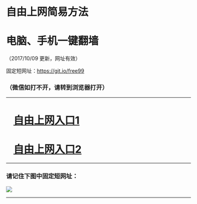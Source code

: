 ﻿# 自由上网简易方法

# 电脑、手机一键翻墙

（2017/10/09 更新，网址有效）

固定短网址：https://git.io/free99

### （微信如打不开，请转到浏览器打开）


***





# &nbsp;&nbsp; <a href="http://ft5651049.fwq-tz-1001.info/fwqtz01.html?t=100900112871 " target="_blank">自由上网入口1</a>
# &nbsp;&nbsp; <a href="http://ft2551822533.fwq-tz-1002.info/fwqtz02.html?t=100900116626 " target="_blank">自由上网入口2</a>
***

### 请记住下图中固定短网址：

<img src="https://s3-us-west-2.amazonaws.com/fwq-1001/yjfq-20170905okok.png" /> 


***

